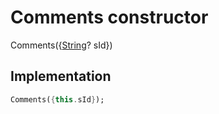 


# Comments constructor







Comments(\{[String](https://api.flutter.dev/flutter/dart-core/String-class.html)? sId})





## Implementation

```dart
Comments({this.sId});
```







